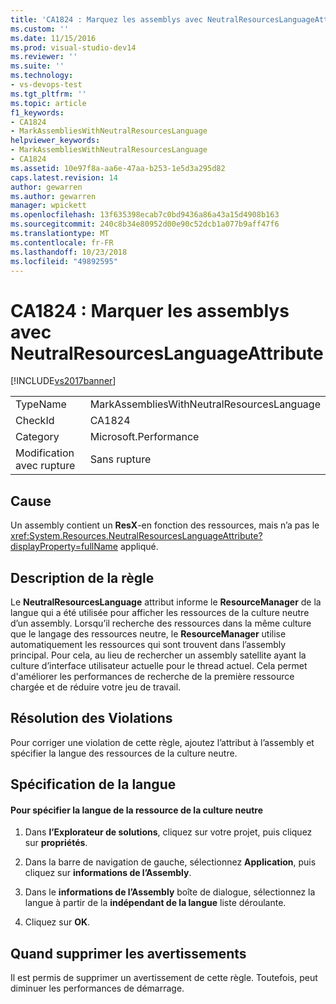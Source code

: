 ```yaml
---
title: 'CA1824 : Marquez les assemblys avec NeutralResourcesLanguageAttribute | Microsoft Docs'
ms.custom: ''
ms.date: 11/15/2016
ms.prod: visual-studio-dev14
ms.reviewer: ''
ms.suite: ''
ms.technology:
- vs-devops-test
ms.tgt_pltfrm: ''
ms.topic: article
f1_keywords:
- CA1824
- MarkAssembliesWithNeutralResourcesLanguage
helpviewer_keywords:
- MarkAssembliesWithNeutralResourcesLanguage
- CA1824
ms.assetid: 10e97f8a-aa6e-47aa-b253-1e5d3a295d82
caps.latest.revision: 14
author: gewarren
ms.author: gewarren
manager: wpickett
ms.openlocfilehash: 13f635398ecab7c0bd9436a86a43a15d4908b163
ms.sourcegitcommit: 240c8b34e80952d00e90c52dcb1a077b9aff47f6
ms.translationtype: MT
ms.contentlocale: fr-FR
ms.lasthandoff: 10/23/2018
ms.locfileid: "49892595"
---
```

# <a name="ca1824-mark-assemblies-with-neutralresourceslanguageattribute"></a>CA1824 : Marquer les assemblys avec NeutralResourcesLanguageAttribute
[!INCLUDE[vs2017banner](../includes/vs2017banner.md)]

|||
|-|-|
|TypeName|MarkAssembliesWithNeutralResourcesLanguage|
|CheckId|CA1824|
|Category|Microsoft.Performance|
|Modification avec rupture|Sans rupture|

## <a name="cause"></a>Cause
 Un assembly contient un **ResX**-en fonction des ressources, mais n’a pas le <xref:System.Resources.NeutralResourcesLanguageAttribute?displayProperty=fullName> appliqué.

## <a name="rule-description"></a>Description de la règle
 Le **NeutralResourcesLanguage** attribut informe le **ResourceManager** de la langue qui a été utilisée pour afficher les ressources de la culture neutre d’un assembly. Lorsqu’il recherche des ressources dans la même culture que le langage des ressources neutre, le **ResourceManager** utilise automatiquement les ressources qui sont trouvent dans l’assembly principal. Pour cela, au lieu de rechercher un assembly satellite ayant la culture d’interface utilisateur actuelle pour le thread actuel. Cela permet d'améliorer les performances de recherche de la première ressource chargée et de réduire votre jeu de travail.

## <a name="fixing-violations"></a>Résolution des Violations
 Pour corriger une violation de cette règle, ajoutez l’attribut à l’assembly et spécifier la langue des ressources de la culture neutre.

## <a name="specifying-the-language"></a>Spécification de la langue

#### <a name="to-specify-the-language-of-the-resource-of-the-neutral-culture"></a>Pour spécifier la langue de la ressource de la culture neutre

1.  Dans **l’Explorateur de solutions**, cliquez sur votre projet, puis cliquez sur **propriétés**.

2.  Dans la barre de navigation de gauche, sélectionnez **Application**, puis cliquez sur **informations de l’Assembly**.

3.  Dans le **informations de l’Assembly** boîte de dialogue, sélectionnez la langue à partir de la **indépendant de la langue** liste déroulante.

4.  Cliquez sur **OK**.

## <a name="when-to-suppress-warnings"></a>Quand supprimer les avertissements
 Il est permis de supprimer un avertissement de cette règle. Toutefois, peut diminuer les performances de démarrage.



